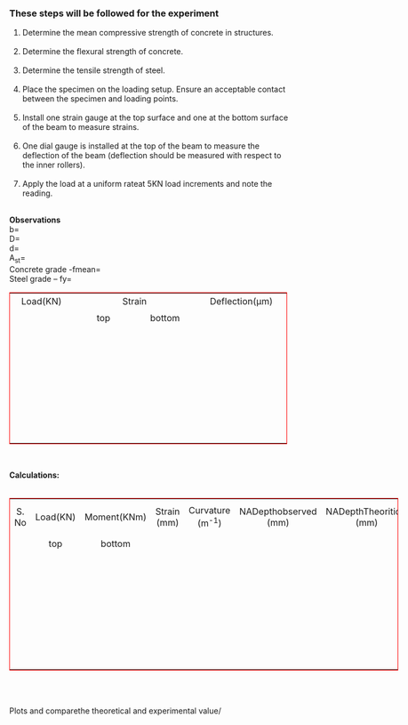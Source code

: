 ### These steps will be followed for the experiment<br>


1.  Determine the mean compressive strength of concrete in structures. <br><br>
2.  Determine the flexural strength of concrete.<br><br>
3.  Determine the tensile strength of steel.<br><br>
4.  Place the specimen on the loading setup. Ensure an acceptable contact between the specimen and loading points.<br><br> 
5.  Install one strain gauge at the top surface and one at the bottom surface of the beam to measure strains.<br><br>
6.  One dial gauge is installed at the top of the beam to measure the deflection of the beam (deflection should be measured with respect to the inner rollers).<br><br>
7.  Apply the load at a uniform rateat 5KN load increments and note the reading.<br><br>


<strong>Observations</strong><br>
b=<br>
D=<br>
d=<br>
A<sub>st</sub>=<br>
Concrete grade -fmean=<br>
Steel grade –     fy=<br>
<table style="width: 500px;  border: 1px solid red; text-align: center;">
    <tr style="height: 30px;" >
        <td width="100px">Load(KN)</td>
        <td  colspan="2">Strain</td>
        <td width="150px">Deflection(μm)</td>
    </tr>
    <tr style="height: 30px;" >
        <td></td>
        <td width="100px">top</td>
        <td width="100px">bottom</td>
        <td></td>
    </tr>
    <tr style="height: 30px; " >
        <td></td>
        <td></td>
        <td></td>
        <td></td>
    </tr>
    <tr style="height: 30px;" >
        <td></td>
        <td></td>
        <td></td>
        <td></td>
    </tr>
    <tr style="height: 30px;" >
        <td></td>
        <td></td>
        <td></td>
        <td></td>
    </tr>
    <tr style="height: 30px;" >
        <td></td>
        <td></td>
        <td></td>
        <td></td>
    </tr>
    <tr style="height: 30px;" >
        <td></td>
        <td></td>
        <td></td>
        <td></td>
    </tr>
    <tr style="height: 30px;" >
        <td></td>
        <td></td>
        <td></td>
        <td></td>
    </tr>
    <tr style="height: 30px;" >
        <td></td>
        <td></td>
        <td></td>
        <td></td>
    </tr>
</table><br>

<strong>Calculations:</strong><br><br>


<table style="width: 700px;  border: 1px solid red; text-align: center;">
    <tr style="height: 30px;" >
        <td>S. No</td>
        <td>Load(KN)</td>
        <td>Moment(KNm)</td>
        <td colspan="2">Strain (mm)</td>
        <td>Curvature (m<sup>-1</sup>)</td>
        <td>NADepthobserved (mm)</td>
        <td>NADepthTheoritical (mm)</td>
        <td>Observed Deflection (mm)</td>
        <td>Theoretical Deflection (mm)</td>
    </tr>
    <tr style="height: 30px;" >
        <td></td>
        <td>top</td>
        <td>bottom</td>
        <td width="100px"></td>
        <td width="100px"></td>
        <td></td>
        <td></td>
        <td></td>
        <td></td>
        <td></td>  
    </tr>
    <tr style="height: 30px; " >
        <td></td>
        <td></td>
        <td></td>
        <td></td>
        <td></td>
        <td></td>
        <td></td>
        <td></td>
        <td></td>
        <td></td>
    </tr>
    <tr style="height: 30px;" >
        <td></td>
        <td></td>
        <td></td>
        <td></td>
        <td></td>
        <td></td>
        <td></td>
        <td></td>
        <td></td>
        <td></td>
    </tr>
    <tr style="height: 30px;" >
        <td></td>
        <td></td>
        <td></td>
        <td></td>
        <td></td>
        <td></td>
        <td></td>
        <td></td>
        <td></td>
        <td></td>
    </tr>
    <tr style="height: 30px;" >
        <td></td>
        <td></td>
        <td></td>
        <td></td>
        <td></td>
        <td></td>
        <td></td>
        <td></td>
        <td></td>
        <td></td>
    </tr>
    <tr style="height: 30px;" >
        <td></td>
        <td></td>
        <td></td>
        <td></td>
        <td></td>
        <td></td>
        <td></td>
        <td></td>
        <td></td>
        <td></td>
    </tr>
    <tr style="height: 30px;" >
        <td></td>
        <td></td>
        <td></td>
        <td></td>
        <td></td>
        <td></td>
        <td></td>
        <td></td>
        <td></td>
        <td></td>
    </tr>
    <tr style="height: 30px;" >
        <td></td>
        <td></td>
        <td></td>
        <td></td>
        <td></td>
        <td></td>
        <td></td>
        <td></td>
        <td></td>
        <td></td>
    </tr>
</table><br><br>

Plots and comparethe theoretical and  experimental value/


<!-- <table style="width:  ">
    <tr> 
        <td rowspan="2">Specimen</td>
        <td rowspan="2">Lo (mm)</td>
        <td rowspan="2">Stress</td>
        <td colspan="3">∆L(mm)</td>
        <td colspan="4">Longitudinal strain(𝛆)=∆L/Lo</td>
        <td rowspan="2">Fc</td>
        <td rowspan="2">Centering<br>check (±20%)</td>
    </tr>
    <tr> 
        <td>Line1</td>
        <td>Line2</td>
        <td>Line3</td>
        <td>Line1</td>
        <td>Line2</td>
        <td>Line3</td>
        <td>Average</td> 
    </tr>
    <tr >
        <td>1</td>
        <td></td>
        <td>σ<sub>a</sub></td>
        <td></td>
        <td></td>
        <td></td>
        <td></td>
        <td></td>
        <td></td>
        <td></td>
        <td></td>
        <td></td>
    </tr>
    <tr >
        <td>2</td>
        <td></td>
        <td>σ<sub>a</sub></td>
        <td></td>
        <td></td>
        <td></td>
        <td></td>
        <td></td>
        <td></td>
        <td></td>
        <td></td>
        <td></td>
    </tr> 
</table> -->

<!-- Using strain gauges (two on diametrically opposite end)

Using extensometer (three equidistant from each other) -->

<!-- <table style="width:  ">
    <tr> 
        <td rowspan="2">Specimen</td>
        <td rowspan="2">Lo (mm)</td>
        <td rowspan="2">Stress</td>
        <td colspan="2">∆L(mm)</td>
        <td colspan="3">Longitudinal strain(𝛆)=∆L/Lo</td>
        <td rowspan="2">Fc</td>
        <td rowspan="2">Centering<br>check (±20%)</td>
    </tr>
    <tr> 
        <td>Line1</td>
        <td>Line2</td>
        <td>Line1</td>
        <td>Line2</td>
        <td>Average</td> 
    </tr>
    <tr>
        <td rowspan="2">1</td>
        <td rowspan="4"></td>
        <td>σ<sub>a</sub></td>
        <td></td>
        <td></td>
        <td></td>
        <td></td>
        <td></td>
        <td rowspan="2"></td>
        <td></td>
    </tr>
    <tr>  
        <td>σ<sub>b</sub></td>
        <td></td>
        <td></td>
        <td></td>
        <td></td>
        <td></td>
        <td></td>
    </tr>
    <tr>
        <td rowspan="2">2</td> 
        <td>σ<sub>a</sub></td>
        <td></td>
        <td></td>
        <td></td>
        <td></td>
        <td></td>
        <td rowspan="2"></td>
        <td></td> 
    </tr>
    <tr>
        <td>σ<sub>b</sub></td>
        <td></td>
        <td></td>
        <td></td>
        <td></td>
        <td></td>
        <td></td> 
    </tr> 
</table> -->


<!-- <table style="width:  ">
    <tr> 
        <td>Specimen</td>
        <td>Compressive Strength</td>
        <td>Static modulus of elasticity, MPa<br>E<sub>c</sub> = (σ<sub>a</sub> - σ<sub>b</sub>) / (ε<sub>a</sub> - ε<sub>b</sub>)
</td>
    </tr>
    <tr> 
        <td>1</td>
        <td></td> 
        <td></td> 
    </tr>
    <tr>
        <td>2</td> 
        <td></td>
        <td></td> 
    </tr>
    <tr>  
        <td>Average</td>
        <td></td>
        <td></td> 
    </tr> 
</table>
<br> -->

<!-- <strong>Results:</strong><br>

Identification number of the specimen:<br>
Date of test:<br>
Concrete cube/cylinder/core strength at date of testing:<br>
Maximum applied stress during test (Fc/3)<br>
Compressive strength of test specimens:<br>
Static modulus of elasticity:<br>
Appearance of the concrete and type of fracture:<br>
<br>

<strong>Precautions:</strong><br>

All specimens shall be tested within one hour of removal from the water or mist chamber, whilst they are still wet.
The extensometers shall be fixed with the recording points at the same end.
In no case the gauge points should be nearer to either end of the specimen than a distance equal to half the diameter. -->
    
